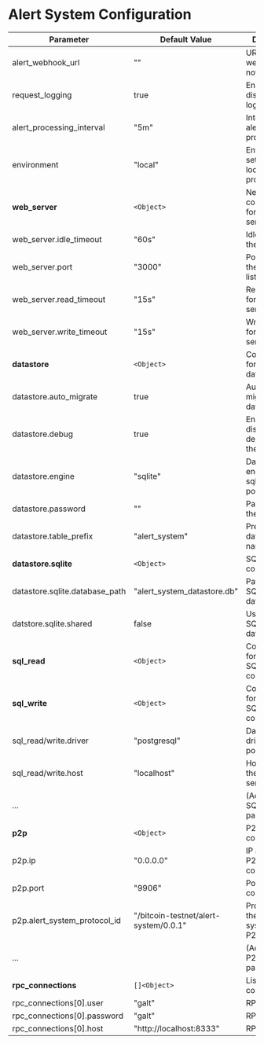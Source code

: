 # Alert System Configuration

| Parameter                      | Default Value                         | Description                                         |
|--------------------------------|---------------------------------------|-----------------------------------------------------|
| alert_webhook_url              | ""                                    | URL for alert webhook notifications                 |
| request_logging                | true                                  | Enable or disable request logging                   |
| alert_processing_interval      | "5m"                                  | Interval for alert processing                       |
| environment                    | "local"                               | Environment setting (e.g., local, production)       |
| **web_server**                 | `<Object>`                            | Nested configuration for the web server             |
| web_server.idle_timeout        | "60s"                                 | Idle timeout for the web server                     |
| web_server.port                | "3000"                                | Port on which the web server listens                |
| web_server.read_timeout        | "15s"                                 | Read timeout for the web server                     |
| web_server.write_timeout       | "15s"                                 | Write timeout for the web server                    |
| **datastore**                  | `<Object>`                            | Configuration for the datastore                     |
| datastore.auto_migrate         | true                                  | Automatically migrate the datastore                 |
| datastore.debug                | true                                  | Enable or disable debugging for the datastore       |
| datastore.engine               | "sqlite"                              | Database engine (e.g., sqlite, postgresql)          |
| datastore.password             | ""                                    | Password for the database                           |
| datastore.table_prefix         | "alert_system"                        | Prefix for database table names                     |
| **datastore.sqlite**           | `<Object>`                            | SQLite specific configuration                       |
| datastore.sqlite.database_path | "alert_system_datastore.db"           | Path to the SQLite database file                    |
| datstore.sqlite.shared         | false                                 | Use a shared SQLite database                        |
| **sql_read**                   | `<Object>`                            | Configuration for the read SQL database connection  |
| **sql_write**                  | `<Object>`                            | Configuration for the write SQL database connection |
| sql_read/write.driver          | "postgresql"                          | Database driver (e.g., postgresql)                  |
| sql_read/write.host            | "localhost"                           | Hostname for the database server                    |
| ...                            |                                       | (Additional SQL read/write parameters)              |
| **p2p**                        | `<Object>`                            | P2P network configuration                           |
| p2p.ip                         | "0.0.0.0"                             | IP address for P2P communication                    |
| p2p.port                       | "9906"                                | Port for P2P communication                          |
| p2p.alert_system_protocol_id   | "/bitcoin-testnet/alert-system/0.0.1" | Protocol ID for the alert system on the P2P network |
| ...                            |                                       | (Additional P2P parameters)                         |
| **rpc_connections**            | `[]<Object>`                           | List of RPC connections                             |
| rpc_connections[0].user        | "galt"                                | RPC username                                        |
| rpc_connections[0].password    | "galt"                                | RPC password                                        |
| rpc_connections[0].host        | "http://localhost:8333"               | RPC host                                            |
